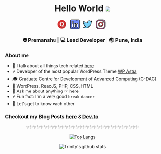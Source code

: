<div align="center">
  <h1> Hello World <img src="https://media.giphy.com/media/hvRJCLFzcasrR4ia7z/giphy.gif" width="25px"></h1>
</div>
 
<p align='center'> 
<a href="https://www.quora.com/profile/Premanshu-4"><img height="30" src="https://github.com/premanshup/premanshup/blob/add-quora-link/icons/quora.png"></a>&nbsp;&nbsp;
<a href="https://www.linkedin.com/in/premanshu-pandey/"><img height="30" src="https://github.com/premanshup/premanshup/blob/add-quora-link/icons/linkedin.png"></a>&nbsp;&nbsp;
<a href="https://twitter.com/premanshupandey"><img height="30" src="https://github.com/premanshup/premanshup/blob/add-quora-link/icons/twitter.png"></a>&nbsp;&nbsp;
<a href="https://www.instagram.com/premanshupandey/"><img height="30" src="https://github.com/premanshup/premanshup/blob/add-quora-link/icons/instagram.png"></a>&nbsp;&nbsp;


<div align="center">
<h3> 👽 Premanshu | 💻 Lead Developer | 🌏 Pune, India </h3> 
</div>

### About me 

- 👀 I talk about all things tech related [here](http://premanshupandey.com/blog/) 
- ⚡ Developer of the most popular WordPress Theme [WP Astra](https://wordpress.org/themes/astra/)
- 🎓 Graduate Centre for Development of Advanced Computing (C-DAC)
- 🤖 WordPress, ReacJS, PHP, CSS, HTML
- 💬 Ask me about anything ☞ [here](https://www.instagram.com/premanshupandey/)
- ⚡ Fun fact: I'm a very good `break dancer`
- 💭 Let's get to know each other 

### Checkout my Blog Posts [here](http://premanshupandey.com/blog) & [Dev.to](https://dev.to/premanshupandey)


<div align="center">

✨✨✨✨✨✨✨✨✨✨✨✨✨✨✨✨✨✨✨✨✨✨✨✨✨✨✨✨✨✨✨✨

[![Top Langs](https://github-readme-stats.vercel.app/api/top-langs/?username=premanshup&layout=compact)](https://github.com/anuraghazra/github-readme-stats)

![Trinity's github stats](https://github-readme-stats.vercel.app/api/?username=premanshup&show_icons=true&title_color=1F75C8&icon_color=2AA410&text_color=043667&bg_color=ffffff)

</div>
<!--
**trinwin/trinwin** is a ✨ _special_ ✨ repository because its `README.md` (this file) appears on your GitHub profile.
**bee-san/bee-san** is a ✨ _special_ ✨ repository because its `README.md` (this file) appears on your GitHub profile.

Also I stole this off of Trinity & Brandon this is 100% theirs.
-->

